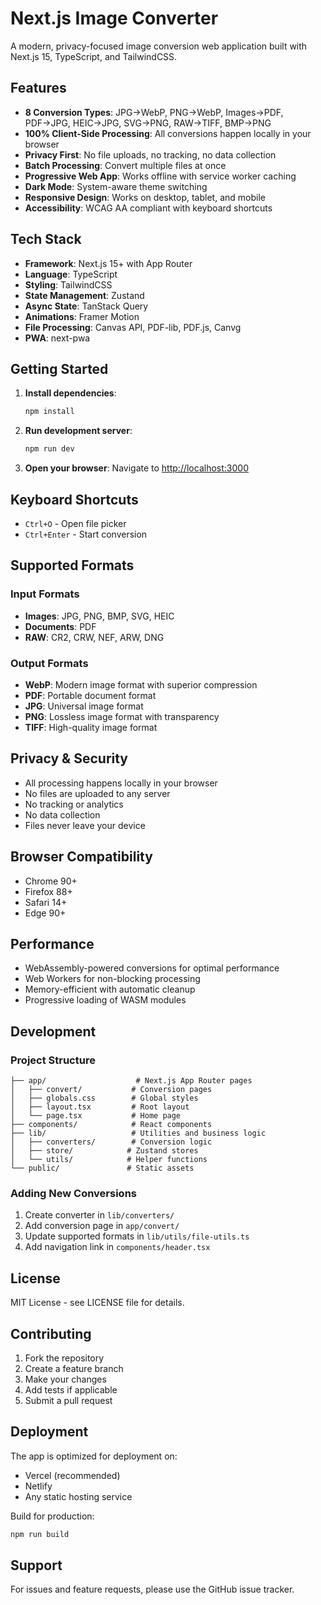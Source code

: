 # Next.js Image Converter

A modern, privacy-focused image conversion web application built with Next.js 15, TypeScript, and TailwindCSS.

## Features

- **8 Conversion Types**: JPG→WebP, PNG→WebP, Images→PDF, PDF→JPG, HEIC→JPG, SVG→PNG, RAW→TIFF, BMP→PNG
- **100% Client-Side Processing**: All conversions happen locally in your browser
- **Privacy First**: No file uploads, no tracking, no data collection
- **Batch Processing**: Convert multiple files at once
- **Progressive Web App**: Works offline with service worker caching
- **Dark Mode**: System-aware theme switching
- **Responsive Design**: Works on desktop, tablet, and mobile
- **Accessibility**: WCAG AA compliant with keyboard shortcuts

## Tech Stack

- **Framework**: Next.js 15+ with App Router
- **Language**: TypeScript
- **Styling**: TailwindCSS
- **State Management**: Zustand
- **Async State**: TanStack Query
- **Animations**: Framer Motion
- **File Processing**: Canvas API, PDF-lib, PDF.js, Canvg
- **PWA**: next-pwa

## Getting Started

1. **Install dependencies**:
   ```bash
   npm install
   ```

2. **Run development server**:
   ```bash
   npm run dev
   ```

3. **Open your browser**:
   Navigate to [http://localhost:3000](http://localhost:3000)

## Keyboard Shortcuts

- `Ctrl+O` - Open file picker
- `Ctrl+Enter` - Start conversion

## Supported Formats

### Input Formats
- **Images**: JPG, PNG, BMP, SVG, HEIC
- **Documents**: PDF
- **RAW**: CR2, CRW, NEF, ARW, DNG

### Output Formats
- **WebP**: Modern image format with superior compression
- **PDF**: Portable document format
- **JPG**: Universal image format
- **PNG**: Lossless image format with transparency
- **TIFF**: High-quality image format

## Privacy & Security

- All processing happens locally in your browser
- No files are uploaded to any server
- No tracking or analytics
- No data collection
- Files never leave your device

## Browser Compatibility

- Chrome 90+
- Firefox 88+
- Safari 14+
- Edge 90+

## Performance

- WebAssembly-powered conversions for optimal performance
- Web Workers for non-blocking processing
- Memory-efficient with automatic cleanup
- Progressive loading of WASM modules

## Development

### Project Structure

```
├── app/                    # Next.js App Router pages
│   ├── convert/           # Conversion pages
│   ├── globals.css        # Global styles
│   ├── layout.tsx         # Root layout
│   └── page.tsx           # Home page
├── components/            # React components
├── lib/                   # Utilities and business logic
│   ├── converters/        # Conversion logic
│   ├── store/            # Zustand stores
│   └── utils/            # Helper functions
└── public/               # Static assets
```

### Adding New Conversions

1. Create converter in `lib/converters/`
2. Add conversion page in `app/convert/`
3. Update supported formats in `lib/utils/file-utils.ts`
4. Add navigation link in `components/header.tsx`

## License

MIT License - see LICENSE file for details.

## Contributing

1. Fork the repository
2. Create a feature branch
3. Make your changes
4. Add tests if applicable
5. Submit a pull request

## Deployment

The app is optimized for deployment on:
- Vercel (recommended)
- Netlify
- Any static hosting service

Build for production:
```bash
npm run build
```

## Support

For issues and feature requests, please use the GitHub issue tracker.
